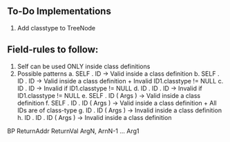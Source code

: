 ## To-Do Implementations

1. Add classtype to TreeNode


## Field-rules to follow:
1. Self can be used ONLY inside class definitions
2. Possible patterns
    a. SELF . ID            -> Valid inside a class definition
    b. SELF . ID . ID       -> Valid inside a class definition + Invalid ID1.classtype != NULL
    c. ID . ID              -> Invalid if ID1.classtype != NULL
    d. ID . ID . ID         -> Invalid if ID1.classtype != NULL
    e. SELF . ID ( Args )           -> Valid inside a class definition
    f. SELF . ID . ID ( Args )      -> Valid inside a class definition + All IDs are of class-type
    g. ID . ID ( Args )             -> Invalid inside a class definition
    h. ID . ID . ID ( Args )        -> Invalid inside a class definition


BP ReturnAddr ReturnVal ArgN, ArnN-1 ... Arg1